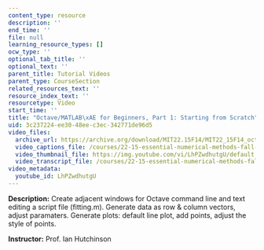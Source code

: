 ```yaml
---
content_type: resource
description: ''
end_time: ''
file: null
learning_resource_types: []
ocw_type: ''
optional_tab_title: ''
optional_text: ''
parent_title: Tutorial Videos
parent_type: CourseSection
related_resources_text: ''
resource_index_text: ''
resourcetype: Video
start_time: ''
title: "Octave/MATLAB\xAE for Beginners, Part 1: Starting from Scratch"
uid: 3c237224-ee30-48ee-c3ec-342771de96d5
video_files:
  archive_url: https://archive.org/download/MIT22.15F14/MIT22_15F14_octavefit1_720p.mp4
  video_captions_file: /courses/22-15-essential-numerical-methods-fall-2014/ea1fdf634372556fbff366a1e98a56e1_LhPZwdhutgU.vtt
  video_thumbnail_file: https://img.youtube.com/vi/LhPZwdhutgU/default.jpg
  video_transcript_file: /courses/22-15-essential-numerical-methods-fall-2014/8b88fe4ef5de60a540ede0fd742f65de_LhPZwdhutgU.pdf
video_metadata:
  youtube_id: LhPZwdhutgU
---
```


**Description:** Create adjacent windows for Octave command line and text editing a script file (fitting.m). Generate data as row & column vectors, adjust paramaters. Generate plots: default line plot, add points, adjust the style of points.

**Instructor:** Prof. Ian Hutchinson



